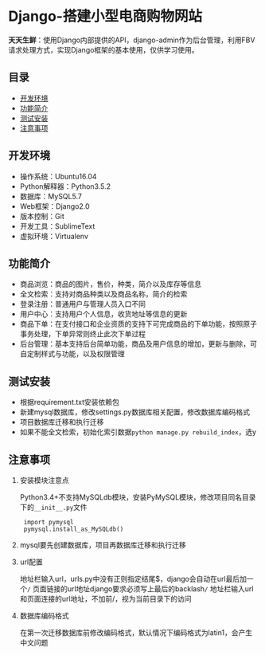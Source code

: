 Django-搭建小型电商购物网站
=========================================
**天天生鲜**：使用Django内部提供的API，django-admin作为后台管理，利用FBV请求处理方式，实现Django框架的基本使用，仅供学习使用。

目录
----
* [开发环境](#开发环境)
* [功能简介](#功能简介)
* [测试安装](#测试安装)
* [注意事项](#注意事项)

开发环境
--------
- 操作系统：Ubuntu16.04
- Python解释器：Python3.5.2
- 数据库：MySQL5.7
- Web框架：Django2.0
- 版本控制：Git
- 开发工具：SublimeText
- 虚拟环境：Virtualenv

功能简介
--------
- 商品浏览：商品的图片，售价，种类，简介以及库存等信息
- 全文检索：支持对商品种类以及商品名称，简介的检索
- 登录注册：普通用户与管理人员入口不同
- 用户中心：支持用户个人信息，收货地址等信息的更新
- 商品下单：在支付接口和企业资质的支持下可完成商品的下单功能，按照原子事务处理，下单异常则终止此次下单过程
- 后台管理：基本支持后台简单功能，商品及用户信息的增加，更新与删除，可自定制样式与功能，以及权限管理

测试安装
--------

- 根据requirement.txt安装依赖包
- 新建mysql数据库，修改settings.py数据库相关配置，修改数据库编码格式
- 项目数据库迁移和执行迁移
- 如果不能全文检索，初始化索引数据`python manage.py rebuild_index`，选y

注意事项
--------

1. 安装模块注意点
    
    Python3.4+不支持MySQLdb模块，安装PyMySQL模块，修改项目同名目录下的`__init__.py`文件
    
        import pymysql
        pymysql.install_as_MySQLdb()

2. mysql要先创建数据库，项目再数据库迁移和执行迁移

3. url配置

    地址栏输入url，urls.py中没有正则指定结尾$，django会自动在url最后加一个`/`
    页面链接的url地址django要求必须写上最后的backlash`/`
    地址栏输入url和页面连接的url地址，不加前/，视为当前目录下的访问
    
4. 数据库编码格式

    在第一次迁移数据库前修改编码格式，默认情况下编码格式为latin1，会产生中文问题
